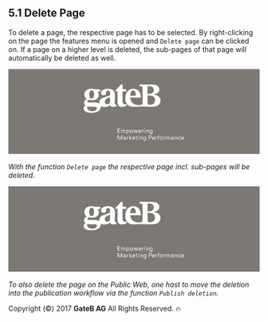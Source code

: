 ## 5.1 Delete Page

To delete a page, the respective page has to be selected. By right-clicking on the page the features menu is opened and `Delete page` can be clicked on. If a page on a higher level is deleted, the sub-pages of that page will automatically be deleted as well.  

![alt text](../reference/dummy.png "this is a placeholder")

*With the function `Delete page` the respective page incl. sub-pages will be deleted.*

![alt text](../reference/dummy.png "this is a placeholder")

*To also delete the page on the Public Web, one hast to move the deletion into the publication workflow via the function `Publish deletion`.*

Copyright (©) 2017 **GateB AG** All Rights Reserved. :fire:
